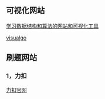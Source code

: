 ## 可视化网站

[学习数据结构和算法的网站和可视化工具](https://blog.csdn.net/weixin_42208959/article/details/108065466)

[visualgo](https://visualgo.net/zh)

## 刷题网站

### 1，力扣

[力扣官网](https://leetcode.cn/)
